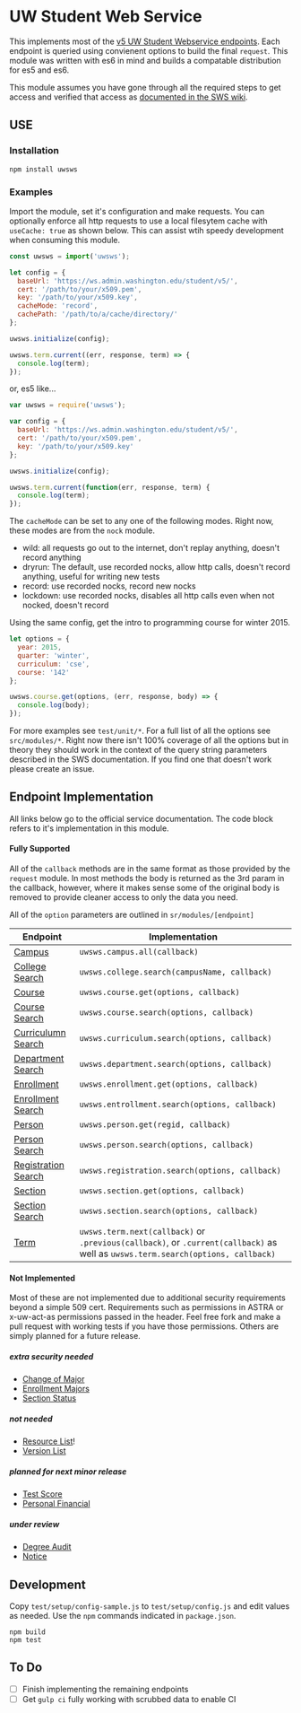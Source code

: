 # UW Student Web Service
This implements most of the [v5 UW Student Webservice endpoints](https://wiki.cac.washington.edu/display/SWS/Student+Web+Service).  Each endpoint is queried using convienent options to build the final ``request``. This module was written with es6 in mind and builds a compatable distribution for es5 and es6.

This module assumes you have gone through all the required steps to get access and verified that access as [documented in the SWS wiki](https://wiki.cac.washington.edu/display/SWS/Student+Web+Service).

## USE

### Installation

    npm install uwsws

### Examples

Import the module, set it's configuration and make requests.  You can optionally enforce all http requests to use a local filesytem cache with ``useCache: true`` as shown below.  This can assist wtih speedy development when consuming this module.

```JavaScript
const uwsws = import('uwsws');

let config = {
  baseUrl: 'https://ws.admin.washington.edu/student/v5/',
  cert: '/path/to/your/x509.pem',
  key: '/path/to/your/x509.key',
  cacheMode: 'record',
  cachePath: '/path/to/a/cache/directory/'
};

uwsws.initialize(config);

uwsws.term.current((err, response, term) => {
  console.log(term);
});
```

or, es5 like...

```JavaScript
var uwsws = require('uwsws');

var config = {
  baseUrl: 'https://ws.admin.washington.edu/student/v5/',
  cert: '/path/to/your/x509.pem',
  key: '/path/to/your/x509.key'
};

uwsws.initialize(config);

uwsws.term.current(function(err, response, term) {
  console.log(term);
});
```

The ``cacheMode`` can be set to any one of the following modes.  Right now, these modes are from the ``nock`` module.

- wild: all requests go out to the internet, don't replay anything, doesn't record anything
- dryrun: The default, use recorded nocks, allow http calls, doesn't record anything, useful for writing new tests
- record: use recorded nocks, record new nocks
- lockdown: use recorded nocks, disables all http calls even when not nocked, doesn't record


Using the same config, get the intro to programming course for winter 2015.

```JavaScript
let options = {
  year: 2015,
  quarter: 'winter',
  curriculum: 'cse',
  course: '142'
};

uwsws.course.get(options, (err, response, body) => {
  console.log(body);
});
```
For more examples see ``test/unit/*``.  For a full list of all the options see ``src/modules/*``.  Right now there isn't 100% coverage of all the options but in theory they should work in the context of the query string parameters described in the SWS documentation.  If you find one that doesn't work please create an issue.

## Endpoint Implementation
All links below go to the official service documentation.  The code block refers to it's implementation in this module.

#### Fully Supported
All of the ``callback`` methods are in the same format as those provided by the ``request`` module. In most methods the body is returned as the 3rd param in the callback, however, where it makes sense some of the original body is removed to provide cleaner access to only the data you need.

All of the ``option`` parameters are outlined in ``sr/modules/[endpoint]``


Endpoint  | Implementation
------------- | -------------
[Campus](https://wiki.cac.washington.edu/display/SWS/Campus+Search+Resource+V5)  | ``uwsws.campus.all(callback)``
 [College Search](https://wiki.cac.washington.edu/display/SWS/College+Search+Resource+V5)  | ``uwsws.college.search(campusName, callback)``
[Course](https://wiki.cac.washington.edu/display/SWS/Course+Resource+v5) | ``uwsws.course.get(options, callback)``
[Course Search](https://wiki.cac.washington.edu/display/SWS/Course+Search+Resource+V5) | ``uwsws.course.search(options, callback)``
[Curriculumn Search](https://wiki.cac.washington.edu/display/SWS/Curriculum+Search+Resource+V5) | ``uwsws.curriculum.search(options, callback)``
[Department Search](https://wiki.cac.washington.edu/display/SWS/Department+Search+Resource+V5) | ``uwsws.department.search(options, callback)``
[Enrollment](https://wiki.cac.washington.edu/display/SWS/Enrollment+Resource+V5) | ``uwsws.enrollment.get(options, callback)``
[Enrollment Search](https://wiki.cac.washington.edu/display/SWS/Enrollment+Search+Resource+V5) | ``uwsws.entrollment.search(options, callback)``
[Person](https://wiki.cac.washington.edu/display/SWS/Person+Resource+V5) | ``uwsws.person.get(regid, callback)``
[Person Search](https://wiki.cac.washington.edu/display/SWS/Person+Search+Resource+V5) | ``uwsws.person.search(options, callback)``
[Registration Search](https://wiki.cac.washington.edu/display/SWS/Registration+Search+Resource+v5) | ``uwsws.registration.search(options, callback)``
[Section](https://wiki.cac.washington.edu/display/SWS/Section+Resource+V5) | ``uwsws.section.get(options, callback)``
[Section Search](https://wiki.cac.washington.edu/display/SWS/Section+Search+Resource+v5) | ``uwsws.section.search(options, callback)``
[Term](https://wiki.cac.washington.edu/display/SWS/Term+Resource+V5) |  ``uwsws.term.next(callback)`` or ``.previous(callback)``, or ``.current(callback)`` as well as ``uwsws.term.search(options, callback)``

#### Not Implemented
Most of these are not implemented due to additional security requirements beyond a simple 509 cert.  Requirements such as permissions in ASTRA or x-uw-act-as permissions passed in the header.  Feel free fork and make a pull request with working tests if you have those permissions.  Others are simply planned for a future release.

##### extra security needed
* [Change of Major](https://wiki.cac.washington.edu/display/SWS/Change+of+Major+Resource)
* [Enrollment Majors ](https://wiki.cac.washington.edu/display/SWS/Enrollment+Majors)
* [Section Status](https://wiki.cac.washington.edu/display/SWS/Section+Status+Resource+V5)

##### not needed
* [Resource List](https://wiki.cac.washington.edu/display/SWS/Resource+List+V5)!
* [Version List](https://wiki.cac.washington.edu/display/SWS/Version+List+Resource+v5)

##### planned for next minor release
* [Test Score](https://wiki.cac.washington.edu/display/SWS/Test+Score+Resource+V5)
* [Personal Financial](https://wiki.cac.washington.edu/display/SWS/Personal+Financial+Resource+V5)

##### under review
* [Degree Audit](https://wiki.cac.washington.edu/display/SWS/SWS+v5+API)
* [Notice](https://wiki.cac.washington.edu/display/SWS/Notice+Resource+V5)


## Development
Copy ``test/setup/config-sample.js`` to ``test/setup/config.js`` and edit values as needed. Use the ``npm`` commands indicated in ``package.json``.

    npm build
    npm test


## To Do

- [ ] Finish implementing the remaining endpoints
- [ ] Get ``gulp ci`` fully working with scrubbed data to enable CI

